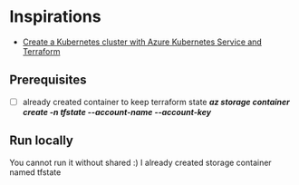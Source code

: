 # Inspirations
* [Create a Kubernetes cluster with Azure Kubernetes Service and Terraform](https://docs.microsoft.com/en-us/azure/terraform/terraform-create-k8s-cluster-with-tf-and-aks)

## Prerequisites
* [ ] already created container to keep terraform state ***az storage container create -n tfstate --account-name <YourAzureStorageAccountName> --account-key <YourAzureStorageAccountKey>***

## Run locally
You cannot run it without shared :) I already created storage container named tfstate
